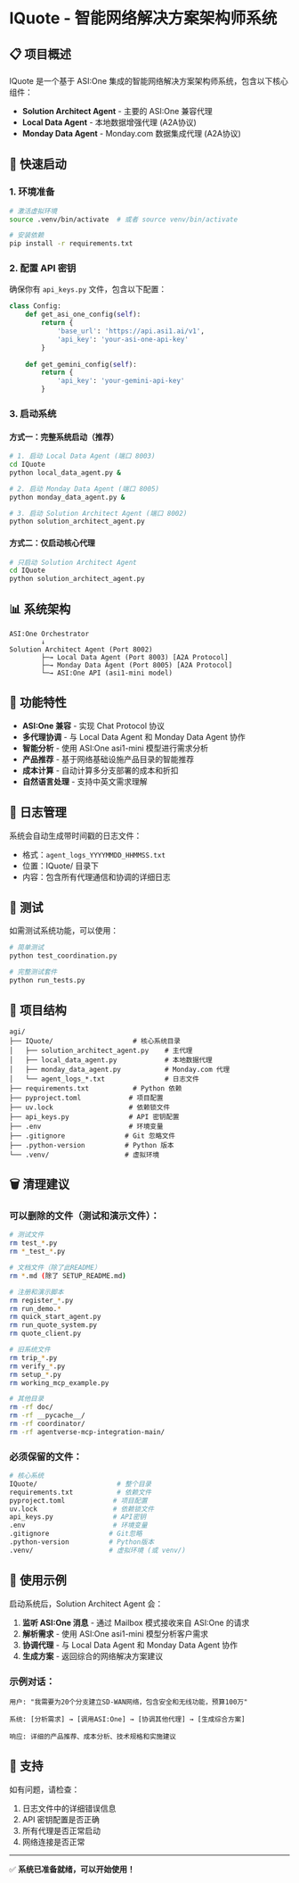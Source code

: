 # IQuote - 智能网络解决方案架构师系统

## 📋 项目概述

IQuote 是一个基于 ASI:One 集成的智能网络解决方案架构师系统，包含以下核心组件：

- **Solution Architect Agent** - 主要的 ASI:One 兼容代理
- **Local Data Agent** - 本地数据增强代理 (A2A协议)
- **Monday Data Agent** - Monday.com 数据集成代理 (A2A协议)

## 🚀 快速启动

### 1. 环境准备

```bash
# 激活虚拟环境
source .venv/bin/activate  # 或者 source venv/bin/activate

# 安装依赖
pip install -r requirements.txt
```

### 2. 配置 API 密钥

确保你有 `api_keys.py` 文件，包含以下配置：

```python
class Config:
    def get_asi_one_config(self):
        return {
            'base_url': 'https://api.asi1.ai/v1',
            'api_key': 'your-asi-one-api-key'
        }
    
    def get_gemini_config(self):
        return {
            'api_key': 'your-gemini-api-key'
        }
```

### 3. 启动系统

#### 方式一：完整系统启动（推荐）

```bash
# 1. 启动 Local Data Agent (端口 8003)
cd IQuote
python local_data_agent.py &

# 2. 启动 Monday Data Agent (端口 8005)  
python monday_data_agent.py &

# 3. 启动 Solution Architect Agent (端口 8002)
python solution_architect_agent.py
```

#### 方式二：仅启动核心代理

```bash
# 只启动 Solution Architect Agent
cd IQuote
python solution_architect_agent.py
```

## 📊 系统架构

```
ASI:One Orchestrator
        ↓
Solution Architect Agent (Port 8002)
        ├─→ Local Data Agent (Port 8003) [A2A Protocol]
        ├─→ Monday Data Agent (Port 8005) [A2A Protocol]  
        └─→ ASI:One API (asi1-mini model)
```

## 🔧 功能特性

- **ASI:One 兼容** - 实现 Chat Protocol 协议
- **多代理协调** - 与 Local Data Agent 和 Monday Data Agent 协作
- **智能分析** - 使用 ASI:One asi1-mini 模型进行需求分析
- **产品推荐** - 基于网络基础设施产品目录的智能推荐
- **成本计算** - 自动计算多分支部署的成本和折扣
- **自然语言处理** - 支持中英文需求理解

## 📝 日志管理

系统会自动生成带时间戳的日志文件：
- 格式：`agent_logs_YYYYMMDD_HHMMSS.txt`
- 位置：IQuote/ 目录下
- 内容：包含所有代理通信和协调的详细日志

## 🧪 测试

如需测试系统功能，可以使用：

```bash
# 简单测试
python test_coordination.py

# 完整测试套件
python run_tests.py
```

## 📁 项目结构

```
agi/
├── IQuote/                    # 核心系统目录
│   ├── solution_architect_agent.py    # 主代理
│   ├── local_data_agent.py            # 本地数据代理
│   ├── monday_data_agent.py           # Monday.com 代理
│   └── agent_logs_*.txt               # 日志文件
├── requirements.txt           # Python 依赖
├── pyproject.toml            # 项目配置
├── uv.lock                   # 依赖锁文件
├── api_keys.py               # API 密钥配置
├── .env                      # 环境变量
├── .gitignore               # Git 忽略文件
├── .python-version          # Python 版本
└── .venv/                   # 虚拟环境
```

## 🗑️ 清理建议

### 可以删除的文件（测试和演示文件）：

```bash
# 测试文件
rm test_*.py
rm *_test_*.py

# 文档文件（除了此README）
rm *.md (除了 SETUP_README.md)

# 注册和演示脚本
rm register_*.py
rm run_demo.*
rm quick_start_agent.py
rm run_quote_system.py
rm quote_client.py

# 旧系统文件
rm trip_*.py
rm verify_*.py
rm setup_*.py
rm working_mcp_example.py

# 其他目录
rm -rf doc/
rm -rf __pycache__/
rm -rf coordinator/
rm -rf agentverse-mcp-integration-main/
```

### 必须保留的文件：

```bash
# 核心系统
IQuote/                    # 整个目录
requirements.txt           # 依赖文件
pyproject.toml            # 项目配置
uv.lock                   # 依赖锁文件
api_keys.py               # API密钥
.env                      # 环境变量
.gitignore               # Git忽略
.python-version          # Python版本
.venv/                   # 虚拟环境 (或 venv/)
```

## 🎯 使用示例

启动系统后，Solution Architect Agent 会：

1. **监听 ASI:One 消息** - 通过 Mailbox 模式接收来自 ASI:One 的请求
2. **解析需求** - 使用 ASI:One asi1-mini 模型分析客户需求
3. **协调代理** - 与 Local Data Agent 和 Monday Data Agent 协作
4. **生成方案** - 返回综合的网络解决方案建议

### 示例对话：

```
用户: "我需要为20个分支建立SD-WAN网络，包含安全和无线功能，预算100万"

系统: [分析需求] → [调用ASI:One] → [协调其他代理] → [生成综合方案]

响应: 详细的产品推荐、成本分析、技术规格和实施建议
```

## 💬 支持

如有问题，请检查：
1. 日志文件中的详细错误信息
2. API 密钥配置是否正确
3. 所有代理是否正常启动
4. 网络连接是否正常

---

✅ **系统已准备就绪，可以开始使用！** 